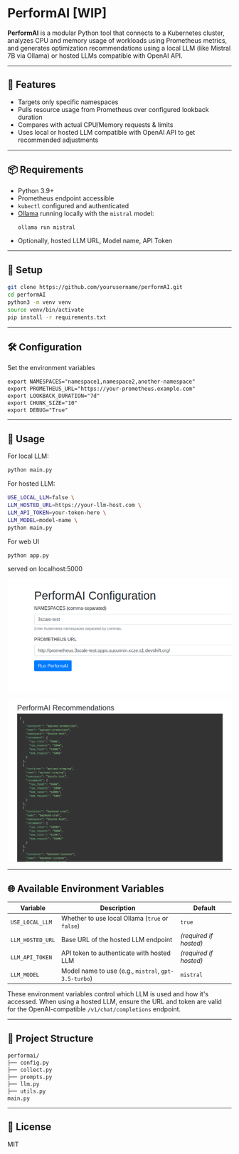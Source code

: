 # PerformAI [WIP]

**PerformAI** is a modular Python tool that connects to a Kubernetes cluster, analyzes CPU and memory usage of workloads using Prometheus metrics, and generates optimization recommendations using a local LLM (like Mistral 7B via Ollama) or hosted LLMs compatible with OpenAI API.

---

## 🚀 Features
- Targets only specific namespaces
- Pulls resource usage from Prometheus over configured lookback duration
- Compares with actual CPU/Memory requests & limits
- Uses local or hosted LLM compatible with OpenAI API to get recommended adjustments

---

## 📦 Requirements
- Python 3.9+
- Prometheus endpoint accessible
- `kubectl` configured and authenticated
- [Ollama](https://ollama.com/) running locally with the `mistral` model:
  ```bash
  ollama run mistral
  ```
- Optionally, hosted LLM URL, Model name, API Token

---

## 🔧 Setup
```bash
git clone https://github.com/yourusername/performAI.git
cd performAI
python3 -m venv venv
source venv/bin/activate
pip install -r requirements.txt
```

---

## 🛠 Configuration
Set the environment variables 
```commandline
export NAMESPACES="namespace1,namespace2,another-namespace"
export PROMETHEUS_URL="https://your-prometheus.example.com"
export LOOKBACK_DURATION="7d"
export CHUNK_SIZE="10"
export DEBUG="True"
```

---

## 🧠 Usage

For local LLM: 
```bash
python main.py
```
For hosted LLM:
```bash
USE_LOCAL_LLM=false \
LLM_HOSTED_URL=https://your-llm-host.com \
LLM_API_TOKEN=your-token-here \
LLM_MODEL=model-name \
python main.py
```
For web UI
```bash
python app.py
```
served on localhost:5000

![UI screen](./img/performAI.png)

![UI results](./img/Results.png)

---

## 🌐 Available Environment Variables

| Variable           | Description                                             | Default          |
|--------------------|---------------------------------------------------------|------------------|
| `USE_LOCAL_LLM`    | Whether to use local Ollama (`true` or `false`)         | `true`           |
| `LLM_HOSTED_URL`   | Base URL of the hosted LLM endpoint                     | *(required if hosted)* |
| `LLM_API_TOKEN`    | API token to authenticate with hosted LLM              | *(required if hosted)* |
| `LLM_MODEL`        | Model name to use (e.g., `mistral`, `gpt-3.5-turbo`)    | `mistral`        |

These environment variables control which LLM is used and how it's accessed. When using a hosted LLM, ensure the URL and token are valid for the OpenAI-compatible `/v1/chat/completions` endpoint.

---

## 📂 Project Structure
```
performai/
├── config.py
├── collect.py
├── prompts.py
├── llm.py
├── utils.py          
main.py
```

---

## 📜 License
MIT
